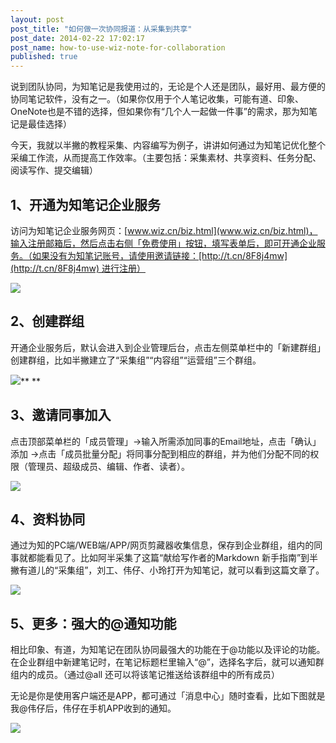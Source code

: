 ```yaml
---
layout: post
post_title: "如何做一次协同报道：从采集到共享"
post_date: 2014-02-22 17:02:17
post_name: how-to-use-wiz-note-for-collaboration
published: true
---
```

说到团队协同，为知笔记是我使用过的，无论是个人还是团队，最好用、最方便的协同笔记软件，没有之一。（如果你仅用于个人笔记收集，可能有道、印象、OneNote也是不错的选择，但如果你有“几个人一起做一件事”的需求，那为知笔记是最佳选择）

今天，我就以半撇的教程采集、内容编写为例子，讲讲如何通过为知笔记优化整个采编工作流，从而提高工作效率。（主要包括：采集素材、共享资料、任务分配、阅读写作、提交编辑）

## 1、开通为知笔记企业服务

访问为知笔记企业服务网页：[www.wiz.cn/biz.html](www.wiz.cn/biz.html)，输入注册邮箱后，然后点击右侧「免费使用」按钮，填写表单后，即可开通企业服务。（如果没有为知笔记账号，请使用邀请链接：[http://t.cn/8F8j4mw](http://t.cn/8F8j4mw) 进行注册）

![](http://mmbiz.qpic.cn/mmbiz/z3T1vlHdIXibepSxR61Wiah98If9uWReQ40ZPVhkcHnLbnAOozMx4FRYotYJicQAlhMkvdzOXExfQYNyaJ5m3icsbA/0)

## 2、创建群组

开通企业服务后，默认会进入到企业管理后台，点击左侧菜单栏中的「新建群组」创建群组，比如半撇建立了“采集组”“内容组”“运营组”三个群组。

![](http://mmbiz.qpic.cn/mmbiz/z3T1vlHdIXibepSxR61Wiah98If9uWReQ42pnEf0ymRccYvF4ua5S9d9rZrdN8BeGMo9T4aFXMVLRPxocibMRD04g/0)** **

## 3、邀请同事加入

点击顶部菜单栏的「成员管理」-&gt;输入所需添加同事的Email地址，点击「确认」添加 -&gt;点击「成员批量分配」将同事分配到相应的群组，并为他们分配不同的权限（管理员、超级成员、编辑、作者、读者）。

![](http://mmbiz.qpic.cn/mmbiz/z3T1vlHdIXibepSxR61Wiah98If9uWReQ4bLeTFCEHhTJXLUyWUqybDdU6FJ2G37iao5uiaKZxwwwVibPnBeJlZy00A/0)

## 4、资料协同

通过为知的PC端/WEB端/APP/网页剪藏器收集信息，保存到企业群组，组内的同事就都能看见了。比如阿半采集了这篇“献给写作者的Markdown 新手指南”到半撇有道儿的“采集组”，刘工、伟仔、小玲打开为知笔记，就可以看到这篇文章了。

![](http://mmbiz.qpic.cn/mmbiz/z3T1vlHdIXibepSxR61Wiah98If9uWReQ4zqicfrgVgmXXzBRssMH9bGicneoBctVLk1DXamt0zG5sFrMEXVy7kVpg/0)

## 5、更多：强大的@通知功能

相比印象、有道，为知笔记在团队协同最强大的功能在于@功能以及评论的功能。在企业群组中新建笔记时，在笔记标题栏里输入“@”，选择名字后，就可以通知群组内的成员。（通过@all 还可以将该笔记推送给该群组中的所有成员）

无论是你是使用客户端还是APP，都可通过「消息中心」随时查看，比如下图就是我@伟仔后，伟仔在手机APP收到的通知。

![](http://mmbiz.qpic.cn/mmbiz/z3T1vlHdIXibepSxR61Wiah98If9uWReQ4W5kHUgOCfW1axI2Oicgn4x1mcuayGgGzUNDGADSvwjo358icFT0icgLyg/0)